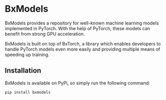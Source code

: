 # BxModels

BxModels provides a repository for well-known machine learning models
implemented in PyTorch. With the help of PyTorch, these models can benefit from
strong GPU acceleration.

BxModels is built on top of BxTorch, a library which enables developers to
handle PyTorch models even more easily and providing multiple means of speeding
up training.

## Installation

BxModels is available on PyPi, so simply run the following command:

```bash
pip install bxmodels
```
